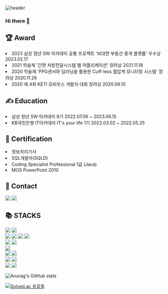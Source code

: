 ![header](https://capsule-render.vercel.app/api?type=Waving&color=auto&height=250&section=header&text=Baek%20JeongEun&fontSize=70)

### Hi there 👋


<div><h2>🏆 Award</h2></div>

<li>2023 삼성 청년 SW 아카데미 공통 프로젝트 '비대면 부동산 중개 플랫폼' 우수상 2023.02.17</li>
<li>2021 학술제 '간편 처방전달시스템 웹 어플리케이션' 장려상 2021.11.18</li>
<li>2020 학술제 'PPG센서와 딥러닝을 활용한 Cuff-less 혈압계 모니터링 시스템' 장려상 2020.11.26</li>
<li>2020 제 4회 KETI 모비우스 개발자 대회 장려상 2020.09.10</li> 

<div><h2>✍ Education</h2></div>
<li>삼성 청년 SW 아카데미 8기 2022.07.06 ~ 2023.06.15</li> 
<li>KB국민은행 IT아카데미 IT's your life 1기 2022.03.02 ~ 2022.05.25</li>

<div><h2>📜 Certification</h2></div>
<li>정보처리기사 </li> 
<li>SQL개발자(SQLD)</li> 
<li>Coding Specialist Professional 1급 (Java)</li> 
<li>MOS PowerPoint 2010</li> 

<div><h2>📖 Contact</h2></div>
<span><a href="https://snowwhite1106.tistory.com/"><img src="https://img.shields.io/badge/My tech blog-A9BCF5?style=flat-square&logo=GitHub Sponsors&logoColor=white&link=https://snowwhite1106.tistory.com/"/></a>  <a href="mailto:sophia991106@gmail.com"><img src="https://img.shields.io/badge/Gmail-D0A9F5?style=flat-square&logo=Gmail&logoColor=white&link=mailto:sophia991106@gmail.com"/></a></span>

<div><h2>📚 STACKS</h2></div>

<div> 
  <img src="https://img.shields.io/badge/java-007396?style=for-the-badge&logo=java&logoColor=white"> 
  <img src="https://img.shields.io/badge/python-3776AB?style=for-the-badge&logo=python&logoColor=white"> 
  <br>
  
  <img src="https://img.shields.io/badge/html5-E34F26?style=for-the-badge&logo=html5&logoColor=white"> 
  <img src="https://img.shields.io/badge/css-1572B6?style=for-the-badge&logo=css3&logoColor=white"> 
  <img src="https://img.shields.io/badge/javascript-F7DF1E?style=for-the-badge&logo=javascript&logoColor=black"> 
  <img src="https://img.shields.io/badge/jquery-0769AD?style=for-the-badge&logo=jquery&logoColor=white">
  <br>
  
  <img src="https://img.shields.io/badge/oracle-F80000?style=for-the-badge&logo=oracle&logoColor=white"> 
  <img src="https://img.shields.io/badge/mysql-4479A1?style=for-the-badge&logo=mysql&logoColor=white"> 
  <br>
  
  <img src="https://img.shields.io/badge/react-61DAFB?style=for-the-badge&logo=react&logoColor=black"> 
  <br>
  
  <img src="https://img.shields.io/badge/spring-6DB33F?style=for-the-badge&logo=spring&logoColor=white"> 
  <img src="https://img.shields.io/badge/flask-000000?style=for-the-badge&logo=flask&logoColor=white">
  
  <br>

  <img src="https://img.shields.io/badge/linux-FCC624?style=for-the-badge&logo=linux&logoColor=black"> 
  <img src="https://img.shields.io/badge/apache tomcat-F8DC75?style=for-the-badge&logo=apachetomcat&logoColor=white">
  <br>
  
  <img src="https://img.shields.io/badge/github-181717?style=for-the-badge&logo=github&logoColor=white">
  <img src="https://img.shields.io/badge/git-F05032?style=for-the-badge&logo=git&logoColor=white">
  <br>
</div>


![Anurag's GitHub stats](https://github-readme-stats.vercel.app/api?username=BaekJeongEun&show_icons=true&theme=radical)

[![Solved.ac
프로필](http://mazassumnida.wtf/api/mini/generate_badge?boj=ghkdlxld1999)](https://solved.ac/ghkdlxld1999)


<!--
**BaekJeongEun/BaekJeongEun** is a ✨ _special_ ✨ repository because its `README.md` (this file) appears on your GitHub profile.

Here are some ideas to get you started:

- 🔭 I’m currently working on ...
- 🌱 I’m currently learning Spring boot, 
- 👯 I’m looking to collaborate on ...
- 🤔 I’m looking for help with ...
- 💬 Ask me about ...
- 📫 How to reach me: ...
- 😄 Pronouns: ...
- ⚡ Fun fact: ...
-->

